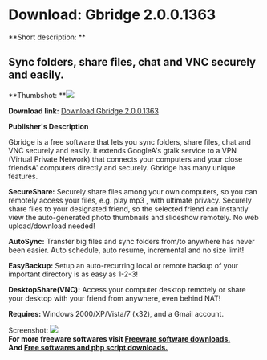 # Download: Gbridge 2.0.0.1363

**Short description: **

## Sync folders, share files, chat and VNC securely and easily.

  
**Thumbshot: **![](http://www.freewarefiles.com/screenshot/gbridge1_md.jpg)   
  
**Download link:** [Download Gbridge 2.0.0.1363](http://freesoftwares.boysofts.com/Gbridge_program_44375.html)  
  

**Publisher's Description**  
  

Gbridge is a free software that lets you sync folders, share files, chat and
VNC securely and easily. It extends GoogleA's gtalk service to a VPN (Virtual
Private Network) that connects your computers and your close friendsA'
computers directly and securely. Gbridge has many unique features.

**SecureShare:** Securely share files among your own computers, so you can remotely access your files, e.g. play mp3 , with ultimate privacy. Securely share files to your designated friend, so the selected friend can instantly view the auto-generated photo thumbnails and slideshow remotely. No web upload/download needed!

**AutoSync:** Transfer big files and sync folders from/to anywhere has never been easier. Auto schedule, auto resume, incremental and no size limit!

**EasyBackup:** Setup an auto-recurring local or remote backup of your important directory is as easy as 1-2-3!

**DesktopShare(VNC):** Access your computer desktop remotely or share your desktop with your friend from anywhere, even behind NAT!

**Requires:** Windows 2000/XP/Vista/7 (x32), and a Gmail account.

  
  
Screenshot: ![](http://www.freewarefiles.com/screenshot/gbridge1.jpg)  
**For more freeware softwares visit [Freeware software downloads.](http://freesoftwares.boysofts.com/)**   
**And [Free softwares and php script downloads.](http://www.boysofts.com/)**

